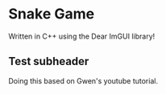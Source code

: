 # Snake Game

Written in C++ using the Dear ImGUI library!

## Test subheader

Doing this based on Gwen's youtube tutorial.
